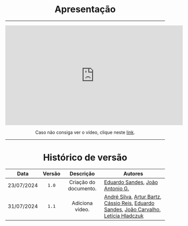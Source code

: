 <center>

# Apresentação

</center>

---

<center>

<iframe width="560" height="315" src="https://www.youtube.com/embed/aziU6zmd6IQ?si=UJ8KMQzzNGs2ojtA" title="YouTube video player" frameborder="0" allow="accelerometer; autoplay; clipboard-write; encrypted-media; gyroscope; picture-in-picture; web-share" referrerpolicy="strict-origin-when-cross-origin" allowfullscreen></iframe>

</center>

<center>

Caso não consiga ver o vídeo, clique neste [link](https://youtu.be/aziU6zmd6IQ?si=gfKB77-5KiyNXt0a).

</center>

---

<center>

# Histórico de versão

</center>

<div style="margin: 0 auto; width: fit-content;">

|    Data    | Versão |       Descrição       | Autores                                                                                                                                                                                                                                                                                 |
|:----------:|:------:|:---------------------:|-----------------------------------------------------------------------------------------------------------------------------------------------------------------------------------------------------------------------------------------------------------------------------------------|
| 23/07/2024 | `1.0`  | Criação do documento. | [Eduardo Sandes](https://github.com/DiceRunner714), [João Antonio G.](https://github.com/joaoseisei)                                                                                                                                                                                    |
| 31/07/2024 | `1.1`  |    Adiciona video.    | [André Silva](https://github.com/Hunter104), [Artur Bartz](https://github.com/H0lzz), [Cássio Reis](https://github.com/csreis72), [Eduardo Sandes](https://github.com/DiceRunner714), [João Carvalho](https://github.com/joaoseisei), [Letícia Hladczuk](https://github.com/HladczukLe) |


</div>